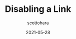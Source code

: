---
author: scottohara
date: 2021-05-28
tags:
  - css
  - accessibility
target_url: https://www.scottohara.me/blog/2021/05/28/disabled-links.html
title: Disabling a Link
---